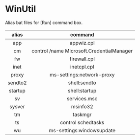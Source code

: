 # WinUtil

Alias bat files for [Run] command box.

|alias|command|
|:----:|:----:|
|app|appwiz.cpl|
|cm|control /name Microsoft.CredentialManager|
|fw|firewall.cpl|
|inet|inetcpl.cpl|
|proxy|ms-settings:network-proxy|
|sendto2|shell:sendto|
|startup|shell:startup|
|sv|services.msc|
|sysver|msinfo32|
|tm|taskmgr|
|ts|control schedtasks|
|wu|ms-settings:windowsupdate|
